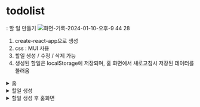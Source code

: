 # todolist
: 할 일 만들기 
![화면-기록-2024-01-10-오후-9 44 28](https://github.com/sukyung6999/react_practices/assets/77086339/f2d97509-f27f-4de2-946a-b78bba92dae4)

<ol>
  <li>create-react-app으로 생성</li>
  <li>css : MUI 사용</li>
  <li>할일 생성 / 수정 / 삭제 가능</li>
  <li>생성된 할일은 localStorage에 저장되며, 홈 화면에서 새로고침시 저장된 데이터를 불러옴 </li>
</ol>

<details>
  <summary>홈</summary>
  <img width="920" alt="home화면" src="https://github.com/sukyung6999/react_practices/assets/77086339/f562460c-3f77-4893-bbbf-d07706613cbb">
</details>
<details>
<summary>할일 생성</summary>
  <img width="920" alt="새로운 할일 생성 페이지" src="https://github.com/sukyung6999/react_practices/assets/77086339/78bd5363-90c5-4773-a518-0b4de7777570">
  <img width="920" alt="새로운 할일 생성 페이지 - 입력후" src="https://github.com/sukyung6999/react_practices/assets/77086339/d4ef71fa-e0d1-4fe0-a31d-e0ea833450d1">
   </details> 
<details>
  <summary>할일 생성 후 홈화면</summary>
    <img width="920" alt="할일 생성 후 홈으로 이동" src="https://github.com/sukyung6999/react_practices/assets/77086339/632db801-34fc-4e50-a58a-97ff4c674623">
 </details>
